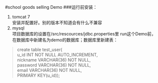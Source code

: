 #school goods selling Demo
###运行前安装：
1. tomcat 7  
安装并配置好。别的版本不知道会有什么不兼容
2. mysql  
项目数据库的设置在/src/rescources/jdbc.properties里
run这个Demo前，在数据库中新建名为demo的数据库；数据库里新建表： 
 > create table test_user(  
 u_id INT NOT NULL AUTO_INCREMENT,  
 nickname VARCHAR(36) NOT NULL,  
 password VARCHAR(36) NOT NULL,  
 email VARCHAR(36) NOT NULL,  
 PRIMARY KEY(u_id));
 
